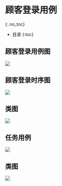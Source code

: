 
# 顾客登录用例
{:.no_toc}

* 目录
{:toc}

## 顾客登录用例图
![][1]

## 顾客登录时序图
![][2]

## 类图
![][3]

## 任务用例
![][4]

## 类图
![][5]

[1]:images/customer-login-usecase.png

[2]:images/login_v2.png

[3]:images/customer-login-class.png

[4]:images/4.png

[5]:images/5.png
